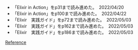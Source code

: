 - 「Elixir in Action」をp31まで読み進めた。　2022/04/20
- 「Elixir in Action」をp100まで読み進めた。　2022/04/22
- 「Elixir　実践ガイド」をp72まで読み進めた。　2022/05/03
- 「Elixir　実践ガイド」をp162まで読み進めた。　2022/05/03
- 「Elixir　実践ガイド」をp186まで読み進めた。　2022/05/03

[Reference](https://www.manning.com/books/elixir-in-action-second-edition)
